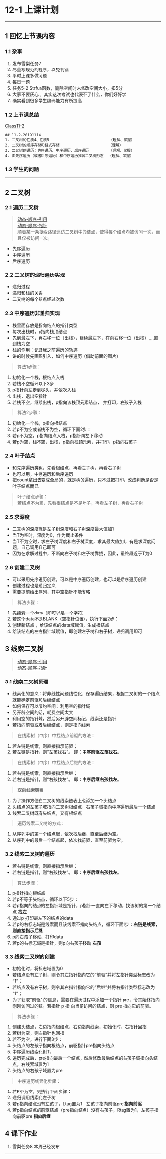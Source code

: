 # 12-1 上课计划     
---
## 1 回忆上节课内容  
### 1.1 杂事  
1. 发布雪梨任务7    
2. 尽量写规范的程序，以免判错   
3. 平时上课多做习题   
4. 每日一题   
5. 任务5-2 Strfun函数，删除空间时未修改空间大小，扣5分    
6. 大家不要灰心 ，其实这次考试也代表不了什么，你们好好学    
7. 确实看到很多学生编码能力有所提高   

### 1.2 上节课总结    
[Class11-2](./course-summary/Class11-2-20191114.txt)      
```
## 11-2-20191114                       
1. 二叉树的性质4、性质5                           （理解、掌握）     
2. 二叉树的顺序存储和链式存储                      （理解）     
3. 二叉树的遍历：先序遍历、中序遍历、后序遍历         （理解、掌握）  
4. 由先序遍历（或者后序遍历）和中序遍历推出二叉树形态  （理解、掌握）
```
### 1.3 学生的问题        

---

## 2 二叉树  
### 2.1 遍历二叉树   
> [动态-顺序-引用](../../05_data-structure-code/6-树和二叉树/01-Algorithm-bitree-(动态-链式-引用).cpp)      
> [动态-顺序-指针](../../05_data-structure-code/6-树和二叉树/02-Algorithm-bitree-(动态-链式-指针).c)       
顺着某一条搜索路径巡访二叉树中的结点，使得每个结点均被访问一次，而且仅被访问一次。    
- 先序遍历   
- 中序遍历   
- 后序遍历   

### 2.2 二叉树的递归遍历实现   
- 递归过程   
- 递归和栈的关系   
- 二叉树的每个结点经过次数   

### 2.3 中序遍历非递归实现   
- 栈里面存放是指向结点的指针类型   
- 每次出栈时，p指向栈顶结点   
- 先到最左下，再右移一位（出栈），继续最左下，在向右移一位（出栈）....直到栈为空   
- 栈的作用：记录我之前遍历的轨迹   
- 讲的时候先画图引入，如何中序遍历（借助前面的图片）   

>算法1步骤：   
1. 初始化一个栈，根结点入栈   
2. 若栈不空循环以下3步   
3. p指针向左走到尽头，并依次入栈       
4. 出栈，退出空指针   
5. 若栈不空，继续出栈，p指向该栈顶元素结点， 并打印，右孩子入栈   

>算法2步骤：   
1. 初始化一个栈，p指向根结点    
2. 若p不为空或者栈不为空，循环下面2步：   
3. 若p不为空，p指向结点入栈，p指针向左下移动   
4. 若p为空，栈不空，出栈，p指向栈顶元素，并打印，p指向右孩子   

### 2.4 叶子结点   
- 和先序遍历类似，先看根结点，再看左子树，再看右子树  
- 也可以用，中序遍历和后序遍历   
- 把count拿出去变成全局的，就是树的遍历，只不过把打印，改成判断是否是叶子结点而已    

>叶子结点步骤：   
若结点不为空，先看根结点是不是叶子，再看左子树，再看右子树     

### 2.5 求深度    
- 二叉树的深度就是左子树深度和右子树深度最大值加1   
- 当T为空时，深度为0，作为截止条件   
- 当T不为空时，求左子树深度和右子树深度，求其最大值加1，有是求深度问题，自己调用自己即可      
- 因为在求解过程中，不断向右子树和左子树靠拢，因此，最终趋近于T为0    

### 2.6 创建二叉树   
- 可以采用先序遍历创建，可以是中序遍历创建，也可以是后序遍历创建   
- 创建过程也是递归定义   
- 需要提前给出序列，其中空指针不能省略   


>算法步骤：
1. 先接受一个data（即可以是一个字符）   
2. 若这个data不是BLANK（空指针位置），执行下面2步：  
3. 创建新结点 ，给该结点的data域赋值，生成根结点    
4. 给该结点的左右指针域赋值，即创建左子树和右子树，递归调用即可   


## 3 线索二叉树   
> [动态-顺序-引用](../../05_data-structure-code/6-树和二叉树/03-Algorithm-bithrtree-(动态-链式-引用).cpp)      
> [动态-顺序-指针](../../05_data-structure-code/6-树和二叉树/04-Algorithm-bithrtree-(动态-链式-指针).c)    

### 3.1 线索二叉树原理       
- 线索化的意义：将非线性问题线性化，保存遍历结果，根据二叉树的一个结点就能确定前驱和后继结点     
- 如何保存可以节约空间：利用空的指针域    
- 另开辟空间的话，耗费空间太大    
- 利用空的指针域，然后另开辟空间标记，线索还是指针   
- 若指向前驱或者后继结点，则是指向线索     

>在线索树（中序）中找结点前驱的方法：   
1. 若左链是线索，则直接指示前驱；   
2. 若左链是指针，则“左孩找右”。 即：**中序前驱左孩找右**。   

>在线索树（中序）中找结点后继的方法：   
1. 若右链是线索，则直接指示后继；   
2. 若右链是指针，则“右孩找左”。 即：**中序后继右孩找左**。   

>**双向线索链表**    
1. 为了操作方便在二叉树的线索链表上也添加一个头结点     
2. 头结点的左孩子域指向二叉树根结点，右孩子域指向中序遍历最后一个结点      
3. 线索二叉树既有头结点，又有根结点   

>遍历线索二叉树的方式：    
1. 从序列中的第一个结点起，依次找后继，直至后继为空。   
2. 从序列中的最后一个结点起，依次找前驱，直至前驱为空。   

### 3.2 线索二叉树的遍历   
- 若右链是线索，则直接指示后继；   
- 若右链是指针，则“右孩找左”。 即：**中序后继右孩找左**。   

>算法步骤：    
1. p指针指向根结点   
2. 若p不等于头结点，循环以下5步：   
3. 若p指向的结点的左指针域是指针，p指针一直向左下移动，找该树的第一个结点     **找左**      
4. 通过p 打印最左下的结点的data    
5. 若p的右标志域是线索而且该线索不指向头结点，循环下面1步：**右链是线索，则直接指示后继**    
6. p向右孩子移动，打印data    
7. 若p的右标志域是指针，则p向右孩子移动     **右孩**     



### 3.3 线索二叉树的创建   
- 初始化时，将标志域置为0   
- 若结点没有左子树，则令其左指针指向它的“前驱”并将左指针类型标志改为 “1”；    
- 若结点没有右子树，则令其右指针指向它的“后继”并将右指针类型标志改为 “1”；    
- 为了获取“前驱” 的信息，需要在遍历过程中添加一个指针 pre，令其始终指向刚刚访问过的结。若指针 p 指 向当前访问的结点，则 pre 指向它的前驱。    

>算法步骤：    
1. 创建头结点，左边指向根结点，右边指向线索，初始化时，右指针回指    
2. 若树为空，则左指针也回指     
3. 若不为空，进行下面3步：
4. 头结点的左孩子指向根结点，前驱指针pre指向头结点       
5. 中序遍历线索化树T，  
6. 遍历完成后，pre指向最后一个结点，然后修改最后结点的右孩子域指向头结点，右线索域置为1   
7. 头结点的右孩子域置为pre      

>中序遍历线索化步骤：     
1. 若P不为空，则执行下面步骤：   
2. 递归调用线索化左子树    
3. 若p指向结点没有左孩子，Ltag置为1，左孩子指向前驱pre    **指向前驱**    
4. 若p指向结点的前驱结点（pre指向结点）没有右孩子，Rtag置为1，左孩子指向前驱pre    **指向后继**      




## 4 课下作业        
1. 雪梨任务8 本周已经发布    

---












